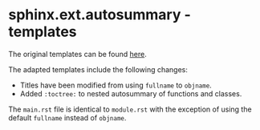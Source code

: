 # sphinx.ext.autosummary - templates

The original templates can be found [here](https://github.com/sphinx-doc/sphinx/tree/master/sphinx/ext/autosummary/templates/autosummary).

The adapted templates include the following changes:
- Titles have been modified from using `fullname` to `objname`.
- Added `:toctree:` to nested autosummary of functions and classes.

The `main.rst` file is identical to `module.rst` with the exception of using the default `fullname` instead of `objname`.